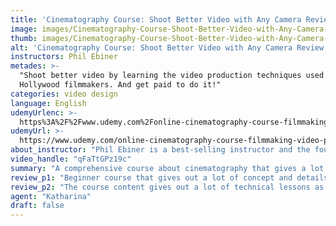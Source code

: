 ```yaml
---
title: 'Cinematography Course: Shoot Better Video with Any Camera Review'
image: images/Cinematography-Course-Shoot-Better-Video-with-Any-Camera-Review.jpeg
thumb: images/Cinematography-Course-Shoot-Better-Video-with-Any-Camera-Review.jpeg
alt: 'Cinematography Course: Shoot Better Video with Any Camera Review'
instructors: Phil Ebiner
metades: >-
  "Shoot better video by learning the video production techniques used by
  Hollywood filmmakers. And get paid to do it!"
categories: video design
language: English
udemyUrlenc: >-
  https%3A%2F%2Fwww.udemy.com%2Fonline-cinematography-course-filmmaking-video-production-lighting%2F
udemyUrl: >-
  https://www.udemy.com/online-cinematography-course-filmmaking-video-production-lighting/
about_instructor: "Phil Ebiner is a best-selling instructor and the founder of Video School Online Inc., which provides different online courses for people to develop new skills.  He graduated with Bachelor of Arts in Film and Television Production at Loyola Marymount University and has worked in various countries around the world. His aim to help other people to be a better creator to achieve the lifestyle that they want."
video_handle: "qFaTtGPz19c"
summary: "A comprehensive course about cinematography that gives a lot of concepts that beginners can easily understand. It has a lot of great techniques that whelps the students produce more high-quality videos in a shorter time."
review_p1: "Beginner course that gives out a lot of concept and details about videography. The course gives the students the confidence to present themselves as professionals and understand concepts better than before. This is great for people who have some background and wants a course that would push them to advance their skills with lots of great techniques. The content is explained in-depth and is easy to follow. The instructor is articulate and can easily explain the topic in a simplified way. Lots of essential information like how to efficiently operate a camera, shoot stunning footage and gives the students a background on how the business side of things work. "
review_p2: "The course content gives out a lot of technical lessons as to why and how some equipment work and why they are important in making a good video. Relevant content for beginners with a clear explanation of different concepts of videography. Lots of helpful techniques that can effectively improve video quality and the time spent by the students in making their videos. The instructor gave out a lot of film references in order to give the students some information on how some of the things in the field originated and also give a tidbit of working information with Adobe Premiere Pro."
agent: "Katharina"
draft: false
---
```


